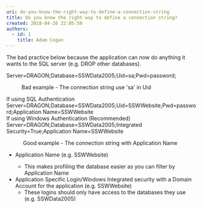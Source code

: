 ```yaml
---
uri: do-you-know-the-right-way-to-define-a-connection-string
title: Do you know the right way to define a connection string?
created: 2018-04-26 22:05:50
authors:
  - id: 1
    title: Adam Cogan
---
```





<span class='intro'> The bad practice below because the application can now do anything it wants to the SQL server (e.g. DROP other databases). <br><div><p class="ssw15-rteElement-CodeArea">Server=DRAGON;Database=SSWData2005;Uid=sa;Pwd=password;<br></p></div><div><dd class="ssw15-rteElement-FigureBad">Bad example - The connection string use 'sa' in Uid <br></dd></div> </span>

<p class="ssw15-rteElement-CodeArea">If using SQL Authentication<br>Server=DRAGON;Database=SSWData2005;Uid=SSWWebsite;Pwd=password;Application Name=SSWWebsite <br>If using Windows Authentication (Recommended)<br>Server=DRAGON;Database=SSWData2005;Integrated Security=True;Application Name=SSWWebsite</p><dd class="ssw15-rteElement-FigureGood"> &#160;​Good example - The connection string with Application Name</dd><div><ul><li><p class="ssw15-rteElement-P">Application Name (e.g. SSWWebsite)</p><ul><li>This makes profiling the database easier as you can filter by Application Name</li></ul></li><li>Application Specific Login/Windows Integrated security with a Domain Account for the application (e.g. SSWWebsite)<ul><li>These logins should only have access to the databases they use (e.g. SSWData2005)​<br></li></ul></li></ul></div>


